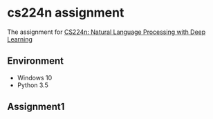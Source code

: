 # cs224n assignment
The assignment for [CS224n: Natural Language Processing with Deep Learning](http://web.stanford.edu/class/cs224n/syllabus.html)

## Environment
- Windows 10
- Python 3.5

## Assignment1


